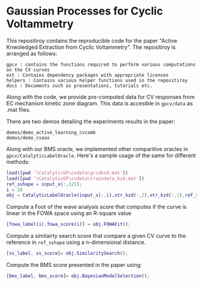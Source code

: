 # Gaussian Processes for Cyclic Voltammetry
This repositiroy contains the reproducible code for the paper "Active Knwoledged Extraction from Cyclic Voltammetry".
The repositiroy is arranged as follows:
```
gpcv : contains the functions required to perform various computations on the CV curves
ext : Contains dependency packages with appropriate licenses
helpers : Contains various helper functions used in the repositiroy
docs : Documents such as presentations, tutorials etc.
```

Along with the code, we provide pre-computed data for CV responses from EC mechanism kinetic zone diagram.
This data is accesible in `gpcv/data` as .mat files.

There are two demos detailing the experiments results in the paper:
```
demos/demo_active_learning_cvcomb
demos/demo_cvaas
```

Along with our BMS oracle, we implemented other comparitive oracles in `gpcv/CatalyticLabelOracle`.
Here's a sample usage of the same for different methods:
```matlab
load([pwd '\CatalyticGP\cvdata\gridkzd.mat'])
load([pwd '\CatalyticGP\cvdata\traindata_kzd.mat'])
ref_sshape = input_x(:,121);
i = 20
obj = CatalyticLabelOracle(input_x(:,i),xtr_kzd(:,2),xtr_kzd(:,1),ref_sshape);
```
Compute a Foot of the wave analysis score that computes if the curve is linear in the FOWA space using an R-square value
```matlab
[fowa_label(i),fowa_score(i)] = obj.FOWAFit();
```
Compute a similairty search score that compare a given CV curve to the reference in `ref_sshape` using a n-dimensional distance. 
```matlab
[ss_label, ss_score]= obj.SimilaritySearch();
```
Compute the BMS score presented in the paper using:
```matlab
[bms_label, bms_score]= obj.BayesianModelSelection();
```